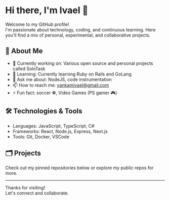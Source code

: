 # Hi there, I'm Ivael 👋

Welcome to my GitHub profile!  
I'm passionate about technology, coding, and continuous learning. Here you'll find a mix of personal, experimental, and collaborative projects.

## 🚀 About Me

- 🔭 Currently working on: Various open source and personal projects called SoloTask
- 🌱 Learning: Currently learning Ruby on Rails and GoLang
- 💬 Ask me about: NodeJS, code instrumentation
- 📫 How to reach me: yankamivael@gmail.com
- ⚡ Fun fact: soccer ⚽, Video Games (PS gamer 🎮)

## 🛠️ Technologies & Tools

- Languages: JavaScript, TypeScript, C#
- Frameworks: React, Node.js, Express, Next.js
- Tools: Git, Docker, VSCode

## 🗂️ Projects

Check out my pinned repositories below or explore my public repos for more.

---

Thanks for visiting!  
Let's connect and collaborate.

